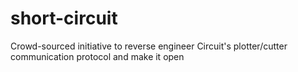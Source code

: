 # short-circuit
Crowd-sourced initiative to reverse engineer Circuit's plotter/cutter communication protocol and make it open
